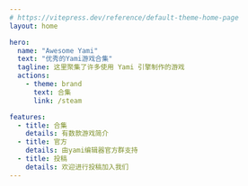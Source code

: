 ```yaml
---
# https://vitepress.dev/reference/default-theme-home-page
layout: home

hero:
  name: "Awesome Yami"
  text: "优秀的Yami游戏合集"
  tagline: 这里聚集了许多使用 Yami 引擎制作的游戏
  actions:
    - theme: brand
      text: 合集
      link: /steam

features:
  - title: 合集
    details: 有数款游戏简介
  - title: 官方
    details: 由yami编辑器官方群支持
  - title: 投稿
    details: 欢迎进行投稿加入我们
---
```


